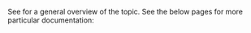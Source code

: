 See <IPv6> for a general overview of the topic. See the below pages for
more particular documentation:
